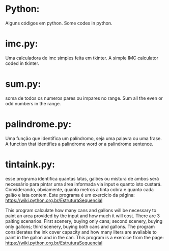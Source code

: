 # Python:
Alguns códigos em python. Some codes in python.

# imc.py:
Uma calculadora de imc simples feita em tkinter. A simple IMC calculator coded in tkinter.

# sum.py:
soma de todos os numeros pares ou impares no range. Sum all the even or odd numbers in the range.

# palindrome.py:
Uma função que identifica um palíndromo, seja uma palavra ou uma frase. A function that identifies a palindrome word or a palindrome sentence.

# tintaink.py:
esse programa identifica quantas latas, galões ou mistura de ambos será necessário para pintar 
uma área informada via input e quanto isto custará. Considerando, obviamente, 
quanto metros a tinta cobra e quanto cada galão e lata contem. Este programa é um exercício da página: https://wiki.python.org.br/EstruturaSequencial

This program calculate how many cans and gallons will be necessary to paint an area provided by the input and how much it will cost. There are 3 paiting scenarios. 
First scenery, buying only cans; second scenery, buying only gallons; third scenery, buying both cans and gallons. The program considerates the ink cover capacity and
how many liters are avaliable to paint in the gallon and in the can. This program is a exercice from the page: https://wiki.python.org.br/EstruturaSequencial
